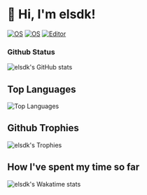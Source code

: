 # :wave: Hi, I'm elsdk!

[![OS](https://img.shields.io/badge/OS-macOS-informational?style=flat-square&logo=apple&logoColor=white)](https://en.wikipedia.org/wiki/MacOS)
[![OS](https://img.shields.io/badge/OS-Linux-informational?style=flat-square&logo=linux&logoColor=white)](https://en.wikipedia.org/wiki/Linux)
[![Editor](https://img.shields.io/badge/Editor-VSCode-blue?style=flat-square&logo=visual-studio-code&logoColor=white)](https://code.visualstudio.com/)

### Github Status

![elsdk's GitHub stats](https://github-readme-stats.vercel.app/api?username=elsdk&count_private=true&show_icons=true&theme=radical)
</br>

## Top Languages
![Top Languages](https://github-readme-stats.vercel.app/api/top-langs/?username=elsdk&langs_count=10)
</br>

## Github Trophies
![elsdk's Trophies](https://github-profile-trophy.vercel.app/?username=elsdk&theme=nord&column=7)
</br>

## How I've spent my time so far
![elsdk's Wakatime stats](https://github-readme-stats.vercel.app/api/wakatime?username=elsdk)
